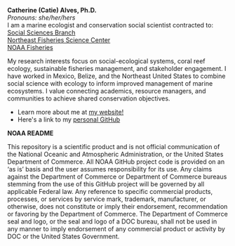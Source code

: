 **Catherine (Catie) Alves, Ph.D.**  
*Pronouns: she/her/hers*  
I am a marine ecologist and conservation social scientist contracted to:   
[Social Sciences Branch](https://www.fisheries.noaa.gov/contact-directory/social-sciences-branch)  
[Northeast Fisheries Science Center](https://www.fisheries.noaa.gov/about/northeast-fisheries-science-center)  
[NOAA Fisheries](https://www.fisheries.noaa.gov/)  

My research interests focus on social-ecological systems, coral reef ecology, sustainable fisheries management, and stakeholder engagement. I have worked in Mexico, Belize, and the Northeast United States to combine social science with ecology to inform improved management of marine ecosystems. I value connecting academics,  resource managers, and communities to achieve shared conservation objectives.  

* Learn more about me at [my website!](http://www.catherinelalves.com/)  
* Here's a link to my [personal GitHub](https://github.com/calves06)  


**NOAA README**  

This repository is a scientific product and is not official communication of the National Oceanic and Atmospheric Administration, or the United States Department of Commerce. All NOAA GitHub project code is provided on an ‘as is’ basis and the user assumes responsibility for its use. Any claims against the Department of Commerce or Department of Commerce bureaus stemming from the use of this GitHub project will be governed by all applicable Federal law. Any reference to specific commercial products, processes, or services by service mark, trademark, manufacturer, or otherwise, does not constitute or imply their endorsement, recommendation or favoring by the Department of Commerce. The Department of Commerce seal and logo, or the seal and logo of a DOC bureau, shall not be used in any manner to imply endorsement of any commercial product or activity by DOC or the United States Government.
